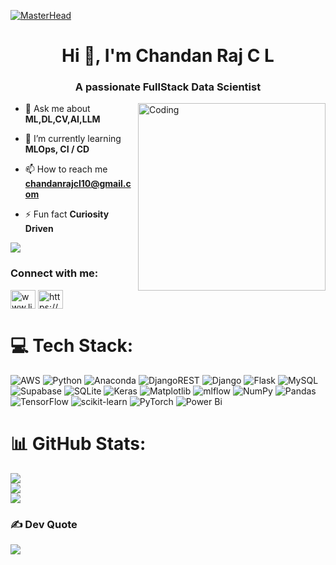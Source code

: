 [![MasterHead](https://firebasestorage.googleapis.com/v0/b/flexi-coding.appspot.com/o/dempgi7-520f8d5f-63d4-4453-8822-dbc149ae27f8.gif?alt=media&token=91c0c7b2-93c3-4029-b011-1a8703c5730d)](https://rishavchanda.io)
<h1 align="center">Hi 👋, I'm Chandan Raj C L</h1>
<h3 align="center">A passionate FullStack Data Scientist </h3>
<img align="right" alt="Coding" width="300" src="https://user-images.githubusercontent.com/74038190/212750996-938b257b-266c-45a7-9af7-655341c0f58b.gif">


- 💬 Ask me about **ML,DL,CV,AI,LLM**

- 🌱 I’m currently learning **MLOps, CI / CD** 

- 📫 How to reach me **chandanrajcl10@gmail.com**

- ⚡ Fun fact **Curiosity Driven**




[![](https://visitcount.itsvg.in/api?id=Chandanraj-123&icon=0&color=0)](https://visitcount.itsvg.in)

<h3 align="left">Connect with me:</h3>
<p align="left">
<a href="https://linkedin.com/in/www.linkedin.com/in/chandanraj-cl" target="blank"><img align="center" src="https://raw.githubusercontent.com/rahuldkjain/github-profile-readme-generator/master/src/images/icons/Social/linked-in-alt.svg" alt="www.linkedin.com/in/chandanraj-cl" height="30" width="40" /></a>
<a href="https://instagram.com/https://www.instagram.com/deepinmind_s/" target="blank"><img align="center" src="https://raw.githubusercontent.com/rahuldkjain/github-profile-readme-generator/master/src/images/icons/Social/instagram.svg" alt="https://www.instagram.com/deepinmind_s/" height="30" width="40" /></a>
</p>

# 💻 Tech Stack:
![AWS](https://img.shields.io/badge/AWS-%23FF9900.svg?style=for-the-badge&logo=amazon-aws&logoColor=white) ![Python](https://img.shields.io/badge/python-3670A0?style=for-the-badge&logo=python&logoColor=ffdd54) ![Anaconda](https://img.shields.io/badge/Anaconda-%2344A833.svg?style=for-the-badge&logo=anaconda&logoColor=white)  ![DjangoREST](https://img.shields.io/badge/DJANGO-REST-ff1709?style=for-the-badge&logo=django&logoColor=white&color=ff1709&labelColor=gray) ![Django](https://img.shields.io/badge/django-%23092E20.svg?style=for-the-badge&logo=django&logoColor=white) ![Flask](https://img.shields.io/badge/flask-%23000.svg?style=for-the-badge&logo=flask&logoColor=white) ![MySQL](https://img.shields.io/badge/mysql-4479A1.svg?style=for-the-badge&logo=mysql&logoColor=white) ![Supabase](https://img.shields.io/badge/Supabase-3ECF8E?style=for-the-badge&logo=supabase&logoColor=white) ![SQLite](https://img.shields.io/badge/sqlite-%2307405e.svg?style=for-the-badge&logo=sqlite&logoColor=white)  ![Keras](https://img.shields.io/badge/Keras-%23D00000.svg?style=for-the-badge&logo=Keras&logoColor=white) ![Matplotlib](https://img.shields.io/badge/Matplotlib-%23ffffff.svg?style=for-the-badge&logo=Matplotlib&logoColor=black) ![mlflow](https://img.shields.io/badge/mlflow-%23d9ead3.svg?style=for-the-badge&logo=numpy&logoColor=blue) ![NumPy](https://img.shields.io/badge/numpy-%23013243.svg?style=for-the-badge&logo=numpy&logoColor=white) ![Pandas](https://img.shields.io/badge/pandas-%23150458.svg?style=for-the-badge&logo=pandas&logoColor=white) ![TensorFlow](https://img.shields.io/badge/TensorFlow-%23FF6F00.svg?style=for-the-badge&logo=TensorFlow&logoColor=white) ![scikit-learn](https://img.shields.io/badge/scikit--learn-%23F7931E.svg?style=for-the-badge&logo=scikit-learn&logoColor=white) ![PyTorch](https://img.shields.io/badge/PyTorch-%23EE4C2C.svg?style=for-the-badge&logo=PyTorch&logoColor=white) ![Power Bi](https://img.shields.io/badge/power_bi-F2C811?style=for-the-badge&logo=powerbi&logoColor=black) 
# 📊 GitHub Stats:
![](https://github-readme-stats.vercel.app/api?username=Chandanraj-123&theme=tokyonight&hide_border=false&include_all_commits=true&count_private=true)<br/>
![](https://github-readme-streak-stats.herokuapp.com/?user=Chandanraj-123&theme=tokyonight&hide_border=false)<br/>
![](https://github-readme-stats.vercel.app/api/top-langs/?username=Chandanraj-123&theme=tokyonight&hide_border=false&include_all_commits=true&count_private=true&layout=compact&align=left)

### ✍️ Dev Quote
![](https://quotes-github-readme.vercel.app/api?type=horizontal&theme=dark)


